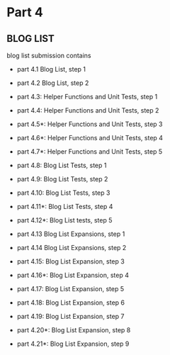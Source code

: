# Part 4

## BLOG LIST
blog list submission contains
-   part 4.1 Blog List, step 1
-   part 4.2 Blog List, step 2

-   part 4.3: Helper Functions and Unit Tests, step 1
-   part 4.4: Helper Functions and Unit Tests, step 2
-   part 4.5*: Helper Functions and Unit Tests, step 3
-   part 4.6*: Helper Functions and Unit Tests, step 4
-   part 4.7*: Helper Functions and Unit Tests, step 5

-   part 4.8: Blog List Tests, step 1
-   part 4.9: Blog List Tests, step 2
-   part 4.10: Blog List Tests, step 3
-   part 4.11*: Blog List Tests, step 4
-   part 4.12*: Blog List tests, step 5

-   part 4.13 Blog List Expansions, step 1
-   part 4.14 Blog List Expansions, step 2


-   part 4.15: Blog List Expansion, step 3
-   part 4.16*: Blog List Expansion, step 4
-   part 4.17: Blog List Expansion, step 5
-   part 4.18: Blog List Expansion, step 6
-   part 4.19: Blog List Expansion, step 7
-   part 4.20*: Blog List Expansion, step 8
-   part 4.21*: Blog List Expansion, step 9
